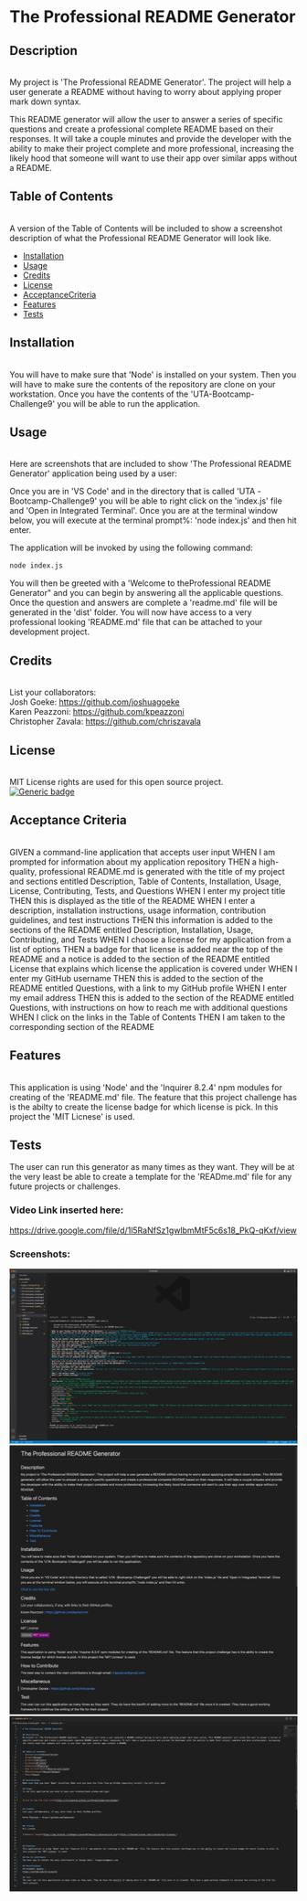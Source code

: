 # The Professional README Generator

## Description
\
My project is 'The Professional README Generator'. The project will help a user generate a README without having to worry about applying proper mark down syntax. 

This README generator will allow the user to answer a series of specific questions and create a professional complete README based on their responses. It will take a couple minutes and provide the developer with the ability to make their project complete and more professional, increasing the likely hood that someone will want to use their app over similar apps without a README.

## Table of Contents 
\
A version of the Table of Contents will be included to show a screenshot description of what the Professional README Generator will look like. 

- [Installation](#installation)
- [Usage](#usage)
- [Credits](#credits)
- [License](#license)
- [AcceptanceCriteria](#acceptance-criteria)
- [Features](#features)
- [Tests](#tests)

## Installation
\
You will have to make sure that 'Node' is installed on your system. Then you will have to make sure the contents of the repository are clone on your workstation. Once you have the contents of the 'UTA-Bootcamp-Challenge9' you will be able to run the application.

## Usage
\
Here are screenshots that are included to show 'The Professional README Generator' application being used by a user:

 Once you are in 'VS Code' and in the directory that is called 'UTA -Bootcamp-Challenge9' you will be able to right click on the 'index.js' file and 'Open in Integrated Terminal'. Once you are at the terminal window below, you will execute at the terminal prompt%: 'node index.js' and then hit enter. 

The application will be invoked by using the following command:

```bash
node index.js
```
You will then be greeted with a 'Welcome to theProfessional README Generator" and you can begin by answering all the applicable questions. Once the question and answers are complete a 'readme.md' file will be generated in the 'dist' folder. You will now have access to a very professional looking 'README.md' file that can be attached to your development project. 

## Credits
\
List your collaborators: 
\
Josh Goeke: https://github.com/joshuagoeke \
Karen Peazzoni: https://github.com/kpeazzoni \
Christopher Zavala: https://github.com/chriszavala 

## License
\
MIT License rights are used for this open source project. \
[![Generic badge](https://img.shields.io/badge/License-MIT&ensp;License-purple.svg)](https://choosealicense.com/licenses/mit-license/.)

## Acceptance Criteria
\
GIVEN a command-line application that accepts user input
WHEN I am prompted for information about my application repository
THEN a high-quality, professional README.md is generated with the title of my project and sections entitled Description, Table of Contents, Installation, Usage, License, Contributing, Tests, and Questions
WHEN I enter my project title
THEN this is displayed as the title of the README
WHEN I enter a description, installation instructions, usage information, contribution guidelines, and test instructions
THEN this information is added to the sections of the README entitled Description, Installation, Usage, Contributing, and Tests
WHEN I choose a license for my application from a list of options
THEN a badge for that license is added near the top of the README and a notice is added to the section of the README entitled License that explains which license the application is covered under
WHEN I enter my GitHub username
THEN this is added to the section of the README entitled Questions, with a link to my GitHub profile
WHEN I enter my email address
THEN this is added to the section of the README entitled Questions, with instructions on how to reach me with additional questions
WHEN I click on the links in the Table of Contents
THEN I am taken to the corresponding section of the README

## Features
\
This application is using 'Node' and the 'Inquirer 8.2.4' npm modules for creating of the 'README.md' file. The feature that this project challenge has is the abilty to create the license badge for which license is pick. In this project the 'MIT Licnese' is used.

## Tests
The user can run this generator as many times as they want. They will be at the very least be able to create a template for the 'READme.md' file for any future projects or challenges.

### Video Link inserted here:

https://drive.google.com/file/d/1l5RaNfSz1gwlbmMtF5c6s18_PkQ-qKxf/view


### Screenshots:
![Alt text](./assets/images/terminalquestions.jpg)
![Alt text](./assets/images/rawreadme.jpg)
![Alt text](./assets/images/previewreadme.jpg)

